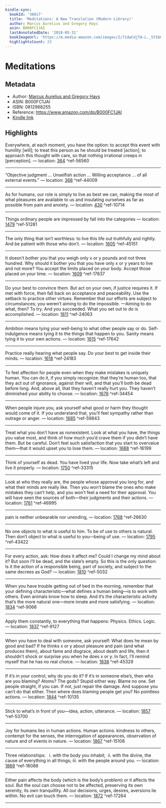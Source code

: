 ```yaml
---
kindle-sync:
  bookId: '36017'
  title: 'Meditations: A New Translation (Modern Library)'
  author: Marcus Aurelius and Gregory Hays
  asin: B000FC1JAI
  lastAnnotatedDate: '2018-05-31'
  bookImageUrl: 'https://m.media-amazon.com/images/I/71dwCdjTA-L._SY160.jpg'
  highlightsCount: 25
---
```

# Meditations
## Metadata
* Author: [Marcus Aurelius and Gregory Hays](https://www.amazon.com/Marcus-Aurelius/e/B000AR7YUW/ref=dp_byline_cont_ebooks_1)
* ASIN: B000FC1JAI
* ISBN: 0812968255
* Reference: https://www.amazon.com/dp/B000FC1JAI
* [Kindle link](kindle://book?action=open&asin=B000FC1JAI)

## Highlights
Everywhere, at each moment, you have the option: to accept this event with humility [will]; to treat this person as he should be treated [action]; to approach this thought with care, so that nothing irrational creeps in [perception]. — location: [364](kindle://book?action=open&asin=B000FC1JAI&location=364) ^ref-56560

---
“Objective judgment … Unselfish action … Willing acceptance … of all external events.” — location: [368](kindle://book?action=open&asin=B000FC1JAI&location=368) ^ref-44009

---
As for humans, our role is simply to live as best we can, making the most of what pleasures are available to us and insulating ourselves as far as possible from pain and anxiety. — location: [430](kindle://book?action=open&asin=B000FC1JAI&location=430) ^ref-10714

---
Things ordinary people are impressed by fall into the categories — location: [1479](kindle://book?action=open&asin=B000FC1JAI&location=1479) ^ref-51281

---
The only thing that isn’t worthless: to live this life out truthfully and rightly. And be patient with those who don’t. — location: [1605](kindle://book?action=open&asin=B000FC1JAI&location=1605) ^ref-45151

---
It doesn’t bother you that you weigh only x or y pounds and not three hundred. Why should it bother you that you have only x or y years to live and not more? You accept the limits placed on your body. Accept those placed on your time. — location: [1609](kindle://book?action=open&asin=B000FC1JAI&location=1609) ^ref-17837

---
Do your best to convince them. But act on your own, if justice requires it. If met with force, then fall back on acceptance and peaceability. Use the setback to practice other virtues. Remember that our efforts are subject to circumstances; you weren’t aiming to do the impossible. —Aiming to do what, then? To try. And you succeeded. What you set out to do is accomplished. — location: [1611](kindle://book?action=open&asin=B000FC1JAI&location=1611) ^ref-24063

---
Ambition means tying your well-being to what other people say or do. Self-indulgence means tying it to the things that happen to you. Sanity means tying it to your own actions. — location: [1615](kindle://book?action=open&asin=B000FC1JAI&location=1615) ^ref-17642

---
Practice really hearing what people say. Do your best to get inside their minds. — location: [1618](kindle://book?action=open&asin=B000FC1JAI&location=1618) ^ref-24183

---
To feel affection for people even when they make mistakes is uniquely human. You can do it, if you simply recognize: that they’re human too, that they act out of ignorance, against their will, and that you’ll both be dead before long. And, above all, that they haven’t really hurt you. They haven’t diminished your ability to choose. — location: [1676](kindle://book?action=open&asin=B000FC1JAI&location=1676) ^ref-34454

---
When people injure you, ask yourself what good or harm they thought would come of it. If you understand that, you’ll feel sympathy rather than outrage or anger. — location: [1685](kindle://book?action=open&asin=B000FC1JAI&location=1685) ^ref-59843

---
Treat what you don’t have as nonexistent. Look at what you have, the things you value most, and think of how much you’d crave them if you didn’t have them. But be careful. Don’t feel such satisfaction that you start to overvalue them—that it would upset you to lose them. — location: [1688](kindle://book?action=open&asin=B000FC1JAI&location=1688) ^ref-16199

---
Think of yourself as dead. You have lived your life. Now take what’s left and live it properly. — location: [1750](kindle://book?action=open&asin=B000FC1JAI&location=1750) ^ref-33315

---
Look at who they really are, the people whose approval you long for, and what their minds are really like. Then you won’t blame the ones who make mistakes they can’t help, and you won’t feel a need for their approval. You will have seen the sources of both—their judgments and their actions. — location: [1761](kindle://book?action=open&asin=B000FC1JAI&location=1761) ^ref-46995

---
pain is neither unbearable nor unending, — location: [1768](kindle://book?action=open&asin=B000FC1JAI&location=1768) ^ref-26630

---
No one objects to what is useful to him. To be of use to others is natural. Then don’t object to what is useful to you—being of use. — location: [1795](kindle://book?action=open&asin=B000FC1JAI&location=1795) ^ref-43422

---
For every action, ask: How does it affect me? Could I change my mind about it? But soon I’ll be dead, and the slate’s empty. So this is the only question: Is it the action of a responsible being, part of society, and subject to the same decrees as God? — location: [1810](kindle://book?action=open&asin=B000FC1JAI&location=1810) ^ref-5032

---
When you have trouble getting out of bed in the morning, remember that your defining characteristic—what defines a human being—is to work with others. Even animals know how to sleep. And it’s the characteristic activity that’s the more natural one—more innate and more satisfying. — location: [1834](kindle://book?action=open&asin=B000FC1JAI&location=1834) ^ref-9066

---
Apply them constantly, to everything that happens: Physics. Ethics. Logic. — location: [1837](kindle://book?action=open&asin=B000FC1JAI&location=1837) ^ref-9127

---
When you have to deal with someone, ask yourself: What does he mean by good and bad? If he thinks x or y about pleasure and pain (and what produces them), about fame and disgrace, about death and life, then it shouldn’t shock or surprise you when he does x or y. In fact, I’ll remind myself that he has no real choice. — location: [1838](kindle://book?action=open&asin=B000FC1JAI&location=1838) ^ref-45329

---
If it’s in your control, why do you do it? If it’s in someone else’s, then who are you blaming? Atoms? The gods? Stupid either way. Blame no one. Set people straight, if you can. If not, just repair the damage. And suppose you can’t do that either. Then where does blaming people get you? No pointless actions. — location: [1844](kindle://book?action=open&asin=B000FC1JAI&location=1844) ^ref-10135

---
Stick to what’s in front of you—idea, action, utterance. — location: [1857](kindle://book?action=open&asin=B000FC1JAI&location=1857) ^ref-53700

---
Joy for humans lies in human actions. Human actions: kindness to others, contempt for the senses, the interrogation of appearances, observation of nature and of events in nature. — location: [1867](kindle://book?action=open&asin=B000FC1JAI&location=1867) ^ref-15108

---
Three relationships:   i. with the body you inhabit;  ii. with the divine, the cause of everything in all things; iii. with the people around you. — location: [1869](kindle://book?action=open&asin=B000FC1JAI&location=1869) ^ref-16088

---
Either pain affects the body (which is the body’s problem) or it affects the soul. But the soul can choose not to be affected, preserving its own serenity, its own tranquillity. All our decisions, urges, desires, aversions lie within. No evil can touch them. — location: [1872](kindle://book?action=open&asin=B000FC1JAI&location=1872) ^ref-17264

---
